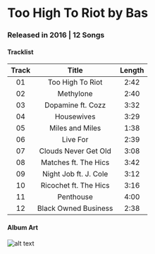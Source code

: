 # Too High To Riot by Bas

### Released in 2016 | 12 Songs

#### Tracklist
Track | Title | Length
:----:|:-----:|:-----:
01 | Too High To Riot | 2:42
02 | Methylone | 2:40
03 | Dopamine ft. Cozz | 3:32
04 | Housewives | 3:29
05 | Miles and Miles | 1:38
06 | Live For | 2:39
07 | Clouds Never Get Old | 3:08
08 | Matches ft. The Hics | 3:42
09 | Night Job ft. J. Cole | 3:12
10 | Ricochet ft. The Hics | 3:16
11 | Penthouse | 4:00
12 | Black Owned Business | 2:38

#### Album Art

![alt text](https://dcvslab.github.io/music/mp3/03/album.jpg "Too High To Riot")
